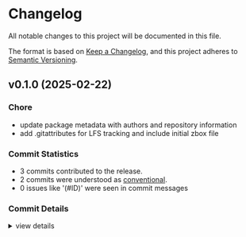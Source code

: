 # Changelog

All notable changes to this project will be documented in this file.

The format is based on [Keep a Changelog](https://keepachangelog.com/en/1.0.0/),
and this project adheres to [Semantic Versioning](https://semver.org/spec/v2.0.0.html).

## v0.1.0 (2025-02-22)

### Chore

 - <csr-id-a5e19bf2bb70e122a973467caabddd687346449b/> update package metadata with authors and repository information
 - <csr-id-a60553641973ca2ab7b3c5a0049d22a82e74ec0b/> add .gitattributes for LFS tracking and include initial zbox file

### Commit Statistics

<csr-read-only-do-not-edit/>

 - 3 commits contributed to the release.
 - 2 commits were understood as [conventional](https://www.conventionalcommits.org).
 - 0 issues like '(#ID)' were seen in commit messages

### Commit Details

<csr-read-only-do-not-edit/>

<details><summary>view details</summary>

 * **Uncategorized**
    - Update package metadata with authors and repository information ([`a5e19bf`](https://github.com/Icemic/zhixiang/commit/a5e19bf2bb70e122a973467caabddd687346449b))
    - Add .gitattributes for LFS tracking and include initial zbox file ([`a605536`](https://github.com/Icemic/zhixiang/commit/a60553641973ca2ab7b3c5a0049d22a82e74ec0b))
    - First commit ([`f652133`](https://github.com/Icemic/zhixiang/commit/f652133e4c13c33bcb6ea43d4361971cb5293628))
</details>

